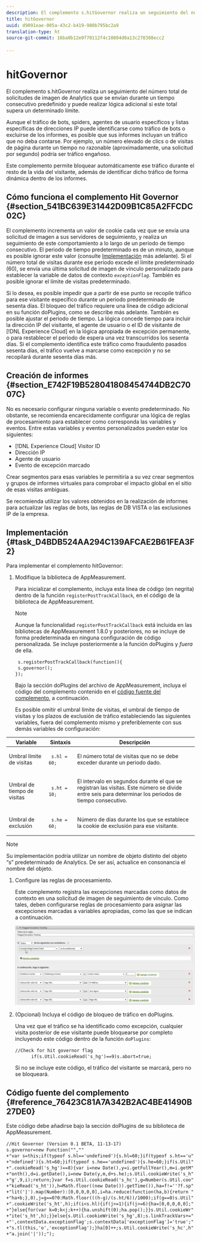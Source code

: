 ```yaml
---
description: El complemento s.hitGovernor realiza un seguimiento del número total de solicitudes de imagen de Analytics que se envían durante un tiempo consecutivo predefinido y puede realizar lógica adicional si este total supera un determinado límite.
title: hitGovernor
uuid: d9091eae-005a-43c2-b419-980b795bc2a9
translation-type: ht
source-git-commit: 16ba0b12e0f70112f4c10804d0a13c278388ecc2

---
```



# hitGovernor

El complemento s.hitGovernor realiza un seguimiento del número total de solicitudes de imagen de Analytics que se envían durante un tiempo consecutivo predefinido y puede realizar lógica adicional si este total supera un determinado límite.

Aunque el tráfico de bots, spiders, agentes de usuario específicos y listas específicas de direcciones IP puede identificarse como tráfico de bots o excluirse de los informes, es posible que sus informes incluyan un tráfico que no deba contarse. Por ejemplo, un número elevado de clics o de visitas de página durante un tiempo no razonable (aproximadamente, una solicitud por segundo) podría ser tráfico engañoso.

Este complemento permite bloquear automáticamente ese tráfico durante el resto de la vida del visitante, además de identificar dicho tráfico de forma dinámica dentro de los informes.

## Cómo funciona el complemento Hit Governor {#section_541BC639E31442D09B1C85A2FFCDC02C}

El complemento incrementa un valor de cookie cada vez que se envía una solicitud de imagen a sus servidores de seguimiento, y realiza un seguimiento de este comportamiento a lo largo de un periodo de tiempo consecutivo. El periodo de tiempo predeterminado es de un minuto, aunque es posible ignorar este valor (consulte [Implementación](/help/implement/js-implementation/plugins/hitgovernor.md#task_D4BDB524AA294C139AFCAE2B61FEA3F2) más adelante). Si el número total de visitas durante ese periodo excede el límite predeterminado (60), se envía una última solicitud de imagen de vínculo personalizado para establecer la variable de datos de contexto *`exceptionFlag`*. También es posible ignorar el límite de visitas predeterminado.

Si lo desea, es posible impedir que a partir de ese punto se recopile tráfico para ese visitante específico durante un periodo predeterminado de sesenta días. El bloqueo del tráfico requiere una línea de código adicional en su función doPlugins, como se describe más adelante. También es posible ajustar el periodo de tiempo. La lógica concede tiempo para incluir la dirección IP del visitante, el agente de usuario o el ID de visitante de [!DNL Experience Cloud] en la lógica apropiada de excepción permanente, o para restablecer el periodo de espera una vez transcurridos los sesenta días. Si el complemento identifica este tráfico como fraudulento pasados sesenta días, el tráfico vuelve a marcarse como excepción y no se recopilará durante sesenta días más.

## Creación de informes {#section_E742F19B528041808454744DB2C7007C}

No es necesario configurar ninguna variable o evento predeterminado. No obstante, se recomienda encarecidamente configurar una lógica de reglas de procesamiento para establecer como corresponda las variables y eventos. Entre estas variables y eventos personalizados pueden estar los siguientes:

* [!DNL Experience Cloud] Visitor ID
* Dirección IP
* Agente de usuario
* Evento de excepción marcado

Crear segmentos para esas variables le permitiría a su vez crear segmentos y grupos de informes virtuales para comprobar el impacto global en el sitio de esas visitas ambiguas.

Se recomienda utilizar los valores obtenidos en la realización de informes para actualizar las reglas de bots, las reglas de DB VISTA o las exclusiones IP de la empresa.

## Implementación {#task_D4BDB524AA294C139AFCAE2B61FEA3F2}

Para implementar el complemento hitGovernor:

1. Modifique la biblioteca de AppMeasurement.

   Para inicializar el complemento, incluya esta línea de código (en negrita) dentro de la función `registerPostTrackCallback`, en el código de la biblioteca de AppMeasurement.

   >[!NOTE]
   >
   >Aunque la funcionalidad `registerPostTrackCallback` está incluida en las bibliotecas de AppMeasurement 1.8.0 y posteriores, no se incluye de forma predeterminada en ninguna configuración de código personalizada. Se incluye posteriormente a la función doPlugins y *fuera* de ella.

   ```
    s.registerPostTrackCallback(function(){ 
    s.governor();
   }); 
   ```

   Bajo la sección doPlugins del archivo de AppMeasurement, incluya el código del complemento contenido en el [código fuente del complemento](/help/implement/js-implementation/plugins/hitgovernor.md#reference_76423C81A7A342B2AC4BE41490B27DE0), a continuación.

   Es posible omitir el umbral límite de visitas, el umbral de tiempo de visitas y los plazos de exclusión de tráfico estableciendo las siguientes variables, fuera del complemento mismo y preferiblemente con sus demás variables de configuración:

<table id="table_9959A40F5F0B40B39DB86E21D03E25FD"> 
 <thead> 
  <tr> 
   <th colname="col1" class="entry"> Variable </th> 
   <th colname="col2" class="entry"> Sintaxis </th> 
   <th colname="col3" class="entry"> Descripción </th> 
  </tr> 
 </thead>
 <tbody> 
  <tr> 
   <td colname="col1"> <p>Umbral límite de visitas </p> </td> 
   <td colname="col2"> <p> <code> s.hl = 60; </code> </p> </td> 
   <td colname="col3"> <p>El número total de visitas que no se debe exceder durante un periodo dado. </p> </td> 
  </tr> 
  <tr> 
   <td colname="col1"> <p>Umbral de tiempo de visitas </p> </td> 
   <td colname="col2"> <p> <code> s.ht = 10; </code> </p> </td> 
   <td colname="col3"> <p>El intervalo en segundos durante el que se registran las visitas. Este número se divide entre seis para determinar los periodos de tiempo consecutivo. </p> </td> 
  </tr> 
  <tr> 
   <td colname="col1"> <p>Umbral de exclusión </p> </td> 
   <td colname="col2"> <p> <code> s.he = 60; </code> </p> </td> 
   <td colname="col3"> <p>Número de días durante los que se establece la cookie de exclusión para ese visitante. </p> </td> 
  </tr> 
 </tbody> 
</table>

>[!NOTE]
>
>Su implementación podría utilizar un nombre de objeto distinto del objeto “s” predeterminado de Analytics. De ser así, actualice en consonancia el nombre del objeto.

1. Configure las reglas de procesamiento.

   Este complemento registra las excepciones marcadas como datos de contexto en una solicitud de imagen de seguimiento de vínculo. Como tales, deben configurarse reglas de procesamiento para asignar las excepciones marcadas a variables apropiadas, como las que se indican a continuación.

   ![](assets/hitgov-config.png)

1. (Opcional) Incluya el código de bloqueo de tráfico en doPlugins.

   Una vez que el tráfico se ha identificado como excepción, cualquier visita posterior de ese visitante puede bloquearse por completo incluyendo este código dentro de la función `doPlugins`:

   ```
   //Check for hit governor flag 
         if(s.Util.cookieRead('s_hg')==9)s.abort=true;
   ```

   Si no se incluye este código, el tráfico del visitante se marcará, pero no se bloqueará.

## Código fuente del complemento {#reference_76423C81A7A342B2AC4BE41490B27DE0}

Este código debe añadirse bajo la sección doPlugins de su biblioteca de AppMeasurement.

```
//Hit Governor (Version 0.1 BETA, 11-13-17) 
s.governor=new Function("","" 
+"var s=this;if(typeof s.hl=='undefined'){s.hl=60;}if(typeof s.ht=='u" 
+"ndefined'){s.ht=60;}if(typeof s.he=='undefined'){s.he=60;}if(s.Util" 
+".cookieRead('s_hg')==8){var i=new Date(),y=i.getFullYear(),m=i.getM" 
+"onth(),d=i.getDate(),i=new Date(y,m,d+s.he);s.Util.cookieWrite('s_h" 
+"g',9,i);return;}var f=s.Util.cookieRead('s_hc'),g=Number(s.Util.coo" 
+"kieRead('s_ht')),h=Math.floor((new Date()).getTime()),ha=f!=''?f.sp" 
+"lit('|').map(Number):[0,0,0,0,0],i=ha.reduce(function(ha,b){return " 
+"ha+b;},0),j=g==0?0:Math.floor(((h-g)/(s.ht/6))/1000);if(g==0)s.Util" 
+".cookieWrite('s_ht',h);if(i<s.hl){if(j>=1){if(j>=6){ha=[0,0,0,0,0];" 
+"}else{for(var k=0;k<j;k++){ha.unshift(0);ha.pop();}}s.Util.cookieWr" 
+"ite('s_ht',h);}}else{s.Util.cookieWrite('s_hg',8);s.linkTrackVars+=" 
+"',contextData.exceptionFlag';s.contextData['exceptionFlag']='true';" 
+"s.tl(this,'o','exceptionFlag');}ha[0]++;s.Util.cookieWrite('s_hc',h" 
+"a.join('|'));"); 
```

